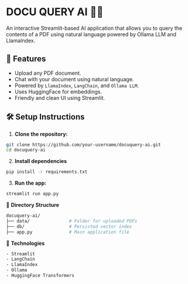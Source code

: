 # DOCU QUERY AI 📄🤖

An interactive Streamlit-based AI application that allows you to query the contents of a PDF using natural language powered by Ollama LLM and LlamaIndex.

## 🚀 Features

- Upload any PDF document.
- Chat with your document using natural language.
- Powered by `LlamaIndex`, `LangChain`, and `Ollama LLM`.
- Uses HuggingFace for embeddings.
- Friendly and clean UI using Streamlit.

## 🛠️ Setup Instructions

1. **Clone the repository:**

```bash
git clone https://github.com/your-username/docuquery-ai.git
cd docuquery-ai
```

2. **Install dependencies**
 
```bash
pip install -r requirements.txt
```

3. **Run the app:**
   
```bash
streamlit run app.py
```

📁 **Directory Structure**

```bash
docuquery-ai/
├── data/               # Folder for uploaded PDFs
├── db/                 # Persisted vector index
├── app.py              # Main application file
```

🧠 **Technologies**

```bash
- Streamlit
- LangChain
- LlamaIndex
- Ollama
- HuggingFace Transformers
```
